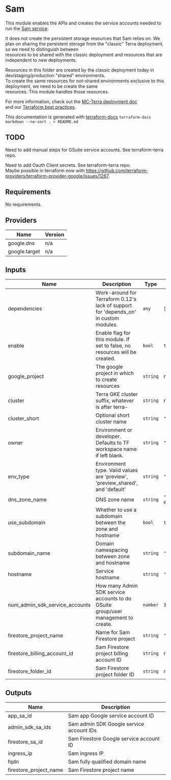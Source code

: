 # Sam

This module enables the APIs and creates the service accounts needed to run the
[Sam service](https://github.com/broadinstitute/sam/).

It does not create the persistent storage resources that Sam relies on. We plan on sharing the persistent storage from the "classic" Terra deployment, so we need to distinguish between  
resources to be shared with the classic deployment and resources that are independent to new deployments.

Resources in this folder are created by the classic deployment today in dev/staging/production "shared" environments.  
To create the same resources for not-shared environments exclusive to this deployment, we need to be create the same  
resources. This module handles those resources.

For more information, check out the [MC-Terra deployment doc](https://docs.dsp-devops.broadinstitute.org/mc-terra/mcterra-deployment)  
and our [Terraform best practices](https://docs.dsp-devops.broadinstitute.org/best-practices-guides/terraform).

This documentation is generated with [terraform-docs](https://github.com/segmentio/terraform-docs)
`terraform-docs markdown --no-sort . > README.md`

## TODO  
Need to add manual steps for GSuite service accounts. See terraform-terra repo.

Need to add Oauth Client secrets. See terraform-terra repo.  
Maybe possible in terraform now with https://github.com/terraform-providers/terraform-provider-google/issues/1287.

## Requirements

No requirements.

## Providers

| Name | Version |
|------|---------|
| google.dns | n/a |
| google.target | n/a |

## Inputs

| Name | Description | Type | Default | Required |
|------|-------------|------|---------|:--------:|
| dependencies | Work-around for Terraform 0.12's lack of support for 'depends\_on' in custom modules. | `any` | `[]` | no |
| enable | Enable flag for this module. If set to false, no resources will be created. | `bool` | `true` | no |
| google\_project | The google project in which to create resources | `string` | n/a | yes |
| cluster | Terra GKE cluster suffix, whatever is after terra- | `string` | n/a | yes |
| cluster\_short | Optional short cluster name | `string` | `""` | no |
| owner | Environment or developer. Defaults to TF workspace name if left blank. | `string` | `""` | no |
| env\_type | Environment type. Valid values are 'preview', 'preview\_shared', and 'default' | `string` | `"default"` | no |
| dns\_zone\_name | DNS zone name | `string` | `"dsp-envs"` | no |
| use\_subdomain | Whether to use a subdomain between the zone and hostname | `bool` | `true` | no |
| subdomain\_name | Domain namespacing between zone and hostname | `string` | `""` | no |
| hostname | Service hostname | `string` | `""` | no |
| num\_admin\_sdk\_service\_accounts | How many Admin SDK service accounts to do GSuite group/user management to create. | `number` | `3` | no |
| firestore\_project\_name | Name for Sam Firestore project | `string` | `""` | no |
| firestore\_billing\_account\_id | Sam Firestore project billing account ID | `string` | n/a | yes |
| firestore\_folder\_id | Sam Firestore project folder ID | `string` | n/a | yes |

## Outputs

| Name | Description |
|------|-------------|
| app\_sa\_id | Sam app Google service account ID |
| admin\_sdk\_sa\_ids | Sam admin SDK Google service account IDs |
| firestore\_sa\_id | Sam Firestore Google service account ID |
| ingress\_ip | Sam ingress IP |
| fqdn | Sam fully qualified domain name |
| firestore\_project\_name | Sam Firestore project name |

